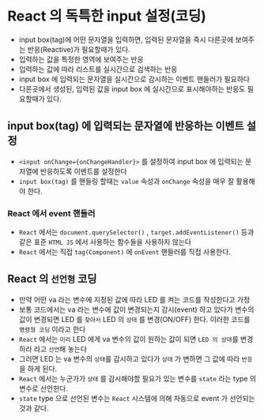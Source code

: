 # React 의 독특한 input 설정(코딩)

- input box(tag)에 어떤 문자열을 입력하면, 입력된 문자열을 즉시 다른곳에 보여주는 반응(Reactive)가 필요할때가 있다.
- 입력하는 값을 특정한 영역에 보여주는 반응
- 입력하는 값에 따라 리스트를 실시간으로 검색하는 반응
- input box 에 입력되는 문자열을 실시간으로 감시하는 이벤트 핸들러가 필요하다
- 다른곳에서 생성된, 입력된 값을 input box 에 실시간으로 표시해야하는 반응도 필요할때가 있다.

## input box(tag) 에 입력되는 문자열에 반응하는 이벤트 설정

- `<input onChange={onChangeHandler}>` 를 설정하여 input box 에 입력되는 문자열에 반응하도록 이벤트를 설정한다
- `input box(tag)` 를 핸들링 할때는 `value` 속성과 `onChange` 속성을 매우 잘 활용해야 한다.

### React 에서 event 핸들러

- `React` 에서는 `document.querySelector()` , `target.addEventListener()` 등과 같은 표준 `HTML JS` 에서 사용하는 함수들을 사용하지 않는다
- `React` 에서는 직접 `tag(Component)` 에 `onEvent` 핸들러를 직접 사용한다.

## React 의 `선언형` 코딩

- 만약 어떤 va 라는 변수에 지정된 값에 따라 LED 를 켜는 코드를 작성한다고 가정
- 보통 코드에서는 va 라는 변수에 값이 변경되는지 감시(event) 하고 있다가 변수의 값이 변경되면 LED 를 `찾아서` LED 의 `상태` 를 변경(ON/OFF) 한다. 이러한 코드를 `명령형 코딩` 이라고 한다
- `React` 에서는 `미리` LED 에게 va 변수의 값이 원하는 값이 되면 `LED 의 상태`를 변경하라 라고 `선언`해 놓는다
- 그러면 LED 는 va 변수의 `상태`를 감시하고 있다가 `상태` 가 변하면 그 값에 따라 `반응` 을 하게 된다.
- `React` 에서는 누군가가 `상태` 를 감시해야할 필요가 있는 변수를 `state` 라는 type 의 변수로 선언한다.
- `state` type 으로 선언된 변수는 `React` 시스템에 의해 자동으로 event 가 선언되는 것과 같다.
